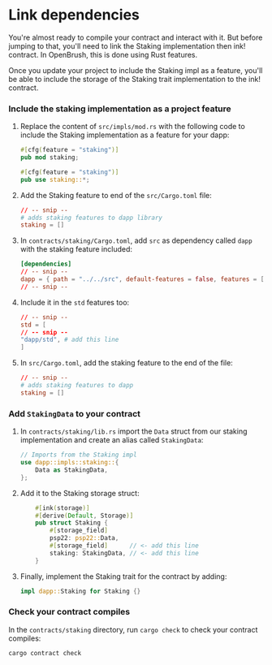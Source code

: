 # Link dependencies

You're almost ready to compile your contract and interact with it. But before jumping to that, you'll need to link the Staking implementation then ink! contract. In OpenBrush, this is done using Rust features.

Once you update your project to include the Staking impl as a feature, you'll be able to include the storage of the Staking trait implementation to the ink! contract.

### Include the staking implementation as a project feature

1. Replace the content of `src/impls/mod.rs` with the following code to include the Staking implementation as a feature for your dapp: 

    ```rust
    #[cfg(feature = "staking")]
    pub mod staking;

    #[cfg(feature = "staking")]
    pub use staking::*;
    ```

1. Add the Staking feature to end of the `src/Cargo.toml` file:
    ```toml
    // -- snip --
    # adds staking features to dapp library
    staking = []
    ```

1. In `contracts/staking/Cargo.toml`, add `src` as dependency called `dapp` with the staking feature included:

    ```toml
    [dependencies]
    // -- snip --
    dapp = { path = "../../src", default-features = false, features = ["staking"] }
    // -- snip --
    ```

1. Include it in the `std` features too:
    
    ```toml
    // -- snip --
    std = [
    // -- snip --
    "dapp/std", # add this line
    ]
    ```

1. In `src/Cargo.toml`, add the staking feature to the end of the file:

    ```toml
    // -- snip --
    # adds staking features to dapp
    staking = []
    ```

### Add `StakingData` to your contract

1. In `contracts/staking/lib.rs` import the `Data` struct from our staking implementation and create an alias called `StakingData`:

    ```rust
    // Imports from the Staking impl
    use dapp::impls::staking::{
        Data as StakingData,
    };
    ```

1. Add it to the Staking storage struct:

    ```rust
        #[ink(storage)]
        #[derive(Default, Storage)]
        pub struct Staking {
            #[storage_field]
            psp22: psp22::Data,
            #[storage_field]      // <- add this line
            staking: StakingData, // <- add this line
        }
    ```

1. Finally, implement the Staking trait for the contract by adding:

    ```rust
    impl dapp::Staking for Staking {}
    ```

### Check your contract compiles 

In the `contracts/staking` directory, run `cargo check` to check your contract compiles:

```bash
cargo contract check
```
